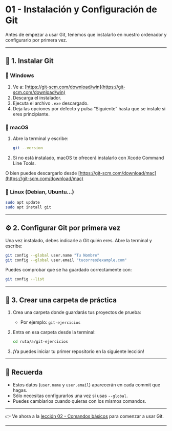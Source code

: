 # 01 - Instalación y Configuración de Git

Antes de empezar a usar Git, tenemos que instalarlo en nuestro ordenador y configurarlo por primera vez.

---

## 🧩 1. Instalar Git

### 🔵 Windows
1. Ve a: [https://git-scm.com/download/win](https://git-scm.com/download/win)
2. Descarga el instalador.
3. Ejecuta el archivo `.exe` descargado.
4. Deja las opciones por defecto y pulsa “Siguiente” hasta que se instale si eres principiante.

### 🍎 macOS
1. Abre la terminal y escribe:
   ```bash
   git --version
   ```

2. Si no está instalado, macOS te ofrecerá instalarlo con Xcode Command Line Tools.

O bien puedes descargarlo desde [https://git-scm.com/download/mac](https://git-scm.com/download/mac)

### 🐧 Linux (Debian, Ubuntu...)

```bash
sudo apt update
sudo apt install git
```

---

## ⚙️ 2. Configurar Git por primera vez

Una vez instalado, debes indicarle a Git quién eres. Abre la terminal y escribe:

```bash
git config --global user.name "Tu Nombre"
git config --global user.email "tucorreo@example.com"
```

Puedes comprobar que se ha guardado correctamente con:

```bash
git config --list
```

---

## 📂 3. Crear una carpeta de práctica

1. Crea una carpeta donde guardarás tus proyectos de prueba:

   * Por ejemplo: `git-ejercicios`

2. Entra en esa carpeta desde la terminal:

   ```bash
   cd ruta/a/git-ejercicios
   ```

3. ¡Ya puedes iniciar tu primer repositorio en la siguiente lección!

---

## 🧠 Recuerda

* Estos datos (`user.name` y `user.email`) aparecerán en cada commit que hagas.
* Sólo necesitas configurarlos una vez si usas `--global`.
* Puedes cambiarlos cuando quieras con los mismos comandos.

---

👉 Ve ahora a la [lección 02 - Comandos básicos](../02-comandos-basicos) para comenzar a usar Git.


---
